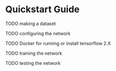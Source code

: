 # Quickstart Guide

TODO making a dataset

TODO configuring the network

TODO Docker for running or install tensorflow 2.X

TODO training the network

TODO testing the network
